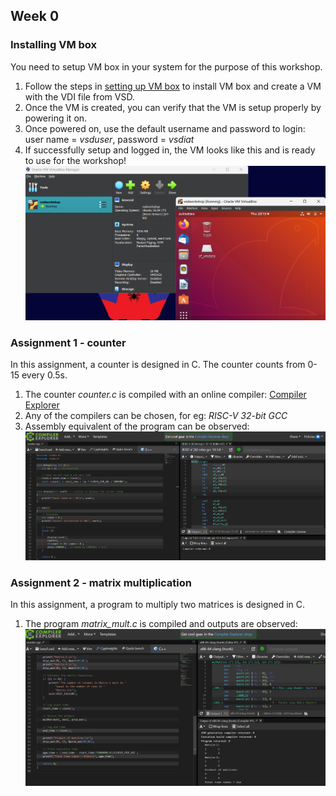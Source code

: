 ## Week 0
### Installing VM box
You need to setup VM box in your system for the purpose of this workshop.

1. Follow the steps in [setting up VM box](https://github.com/iammituraj/vsd_hdp_chipcron/blob/main/week_0/support_files/setting_up_vmbox.pdf) to install VM box and create a VM with the VDI file from VSD.
2. Once the VM is created, you can verify that the VM is setup properly by powering it on.
3. Once powered on, use the default username and password to login: 
user name = _vsduser_, password = _vsdiat_
4. If successfully setup and logged in, the VM looks like this and is ready to use for the workshop!
![VM VSD](https://github.com/iammituraj/vsd_hdp_chipcron/blob/main/week_0/support_files/vmbox_boot.png)

### Assignment 1 - counter
In this assignment, a counter is designed in C. The counter counts from 0-15 every 0.5s.

1. The counter _counter.c_ is compiled with an online compiler: [Compiler Explorer](https://godbolt.org/)
2. Any of the compilers can be chosen, for eg: _RISC-V 32-bit GCC_
3. Assembly equivalent of the program can be observed:
![Assignment 1 compile](https://github.com/iammituraj/vsd_hdp_chipcron/blob/main/week_0/support_files/assg1_compile.png)

### Assignment 2 - matrix multiplication
In this assignment, a program to multiply two matrices is designed in C.
1. The program _matrix_mult.c_ is compiled and outputs are observed:
![Assignment 2 compile](https://github.com/iammituraj/vsd_hdp_chipcron/blob/main/week_0/support_files/assg2_compile.png)
